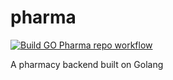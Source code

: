 # pharma

[![Build GO Pharma repo workflow](https://github.com/edwinnduti/pharma/actions/workflows/deploy.yaml/badge.svg?branch=master)](https://github.com/edwinnduti/pharma/actions/workflows/deploy.yaml)

A pharmacy backend built on Golang
